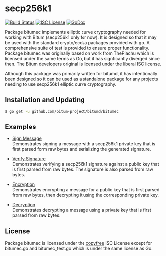 secp256k1
=====

[![Build Status](http://img.shields.io/travis/bitum/bitumd.svg)](https://travis-ci.org/bitum/bitumd)
[![ISC License](http://img.shields.io/badge/license-ISC-blue.svg)](http://copyfree.org)
[![GoDoc](https://img.shields.io/badge/godoc-reference-blue.svg)](http://godoc.org/github.com/bitum-project/bitumd/bitumec/secp256k1)

Package bitumec implements elliptic curve cryptography needed for working with
Bitum (secp256k1 only for now). It is designed so that it may be used with the
standard crypto/ecdsa packages provided with go.  A comprehensive suite of test
is provided to ensure proper functionality.  Package bitumec was originally based
on work from ThePiachu which is licensed under the same terms as Go, but it has
signficantly diverged since then.  The Bitum developers original is licensed
under the liberal ISC license.

Although this package was primarily written for bitumd, it has intentionally been
designed so it can be used as a standalone package for any projects needing to
use secp256k1 elliptic curve cryptography.

## Installation and Updating

```bash
$ go get -u github.com/bitum-project/bitumd/bitumec
```

## Examples

* [Sign Message](http://godoc.org/github.com/bitum-project/bitumd/bitumec#example-package--SignMessage)  
  Demonstrates signing a message with a secp256k1 private key that is first
  parsed form raw bytes and serializing the generated signature.

* [Verify Signature](http://godoc.org/github.com/bitum-project/bitumd/bitumec#example-package--VerifySignature)  
  Demonstrates verifying a secp256k1 signature against a public key that is
  first parsed from raw bytes.  The signature is also parsed from raw bytes.

* [Encryption](http://godoc.org/github.com/bitum-project/bitumd/bitumec#example-package--EncryptMessage)  
  Demonstrates encrypting a message for a public key that is first parsed from
  raw bytes, then decrypting it using the corresponding private key.

* [Decryption](http://godoc.org/github.com/bitum-project/bitumdy/bitumec#example-package--DecryptMessage)  
  Demonstrates decrypting a message using a private key that is first parsed
  from raw bytes.

## License

Package bitumec is licensed under the [copyfree](http://copyfree.org) ISC License
except for bitumec.go and bitumec_test.go which is under the same license as Go.

